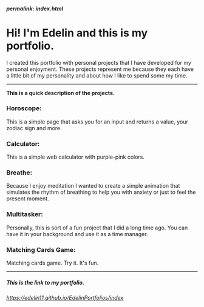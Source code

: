 ##### permalink: index.html
# Hi! I'm Edelin and this is my portfolio.

I created this portfolio with personal projects that I have developed for my personal enjoyment. These projects represent me because they each have a little bit of my personality and about how I like to spend some my time.

_______________________________________________________________________________________________________________________________________________________________

__This is a quick description of the projects.__

### Horoscope:
This is a simple page that asks you for an input and returns a value, your zodiac sign and more.

### Calculator: 
This is a simple web calculator with purple-pink colors.

### Breathe:
Because I enjoy meditation I wanted to create a simple animation that simulates the rhythm of breathing to help you with anxiety or just to feel the present moment.

### Multitasker:
Personally, this is sort of a fun project that I did a long time ago. You can have it in your background and use it as a time manager.

### Matching Cards Game: 
Matching cards game. Try it. It's fun. 

_______________________________________________________________________________________________________________________________________________________________


##### This is the link to my portfolio.
_https://edelin11.github.io/EdelinPortfolios/index_
